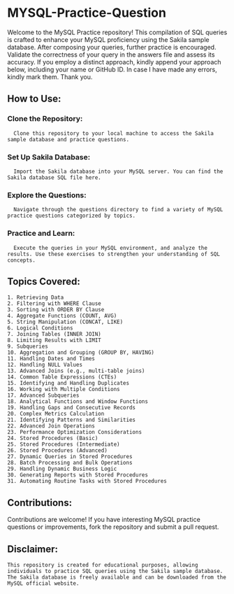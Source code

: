 # MYSQL-Practice-Question
  Welcome to the MySQL Practice repository! This compilation of SQL queries is crafted to enhance your MySQL proficiency using the Sakila sample database.
  After composing your queries, further practice is encouraged. Validate the correctness of your query in the answers file and assess its accuracy. If you employ a distinct approach, kindly append your approach below, including your name or GitHub ID. In case I have made any errors, kindly mark them. Thank you.

## How to Use:

  ### Clone the Repository:  
      Clone this repository to your local machine to access the Sakila sample database and practice questions.
    
  ### Set Up Sakila Database:
      Import the Sakila database into your MySQL server. You can find the Sakila database SQL file here.

  ### Explore the Questions:
      Navigate through the questions directory to find a variety of MySQL practice questions categorized by topics.

  ### Practice and Learn:
      Execute the queries in your MySQL environment, and analyze the results. Use these exercises to strengthen your understanding of SQL concepts.

## Topics Covered:

    1. Retrieving Data
    2. Filtering with WHERE Clause
    3. Sorting with ORDER BY Clause
    4. Aggregate Functions (COUNT, AVG)
    5. String Manipulation (CONCAT, LIKE)
    6. Logical Conditions
    7. Joining Tables (INNER JOIN)
    8. Limiting Results with LIMIT
    9. Subqueries
    10. Aggregation and Grouping (GROUP BY, HAVING)
    11. Handling Dates and Times
    12. Handling NULL Values
    13. Advanced Joins (e.g., multi-table joins)
    14. Common Table Expressions (CTEs)
    15. Identifying and Handling Duplicates
    16. Working with Multiple Conditions
    17. Advanced Subqueries
    18. Analytical Functions and Window Functions
    19. Handling Gaps and Consecutive Records
    20. Complex Metrics Calculation
    21. Identifying Patterns and Similarities
    22. Advanced Join Operations
    23. Performance Optimization Considerations
    24. Stored Procedures (Basic)
    25. Stored Procedures (Intermediate)
    26. Stored Procedures (Advanced)
    27. Dynamic Queries in Stored Procedures
    28. Batch Processing and Bulk Operations
    29. Handling Dynamic Business Logic
    30. Generating Reports with Stored Procedures
    31. Automating Routine Tasks with Stored Procedures
    
## Contributions:

  Contributions are welcome! If you have interesting MySQL practice questions or improvements, fork the repository and submit a pull request.

## Disclaimer:

    This repository is created for educational purposes, allowing individuals to practice SQL queries using the Sakila sample database. The Sakila database is freely available and can be downloaded from the MySQL official website.
